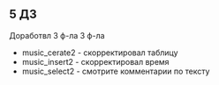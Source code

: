    ## 5 ДЗ
   
   Доработвл 3 ф-ла 3 ф-ла
   - music_cerate2 - скорректировал таблицу
   - music_insert2 - скорректировал время
   - music_select2 - смотрите комментарии по тексту
   
   
   


